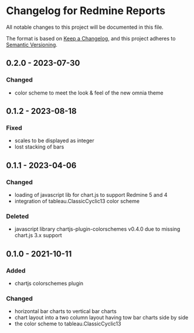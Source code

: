 # Changelog for Redmine Reports

All notable changes to this project will be documented in this file.

The format is based on [Keep a Changelog](https://keepachangelog.com/en/1.0.0/),
and this project adheres to [Semantic Versioning](https://semver.org/spec/v2.0.0.html).

## 0.2.0 - 2023-07-30

### Changed

* color scheme to meet the look & feel of the new omnia theme

## 0.1.2 - 2023-08-18

### Fixed

* scales to be displayed as integer
* lost stacking of bars

## 0.1.1 - 2023-04-06

### Changed

* loading of javascript lib for chart.js to support Redmine 5 and 4
* integration of tableau.ClassicCyclic13 color scheme

### Deleted

* javascript library chartjs-plugin-colorschemes v0.4.0 due to missing
  chart.js 3.x support

## 0.1.0 - 2021-10-11

### Added

* chartjs colorschemes plugin

### Changed

* horizontal bar charts to vertical bar charts
* chart layout into a two column layout having tow bar charts side by side
* the color scheme to tableau.ClassicCyclic13
